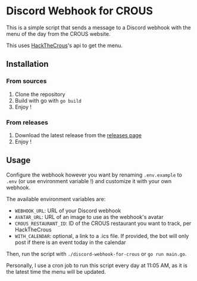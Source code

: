 # Discord Webhook for CROUS

This is a simple script that sends a message to a Discord webhook with the menu of the day from the CROUS website.

This uses [HackTheCrous](https://hackthecrous.com)'s api to get the menu.

## Installation

### From sources

1. Clone the repository
2. Build with go with `go build`
3. Enjoy !

### From releases

1. Download the latest release from the [releases page](https://github.com/remi-espie/discord-webhook-for-crous-meals/releases)
2. Enjoy !

## Usage

Configure the webhook however you want by renaming `.env.example` to `.env` (or use environment variable !) and customize it with your own webhook.

The available environment variables are:
- `WEBHOOK_URL`: URL of your Discord webhook
- `AVATAR_URL`: URL of an image to use as the webhook's avatar
- `CROUS_RESTAURANT_ID`: ID of the CROUS restaurant you want to track, per HackTheCrous
- `WITH_CALENDAR`: optional, a link to a .ics file. If provided, the bot will only post if there is an event today in the calendar

Then, run the script with `./discord-webhook-for-crous` or `go run main.go`.

Personally, I use a cron job to run this script every day at 11:05 AM, as it is the latest time the menu will be updated.
